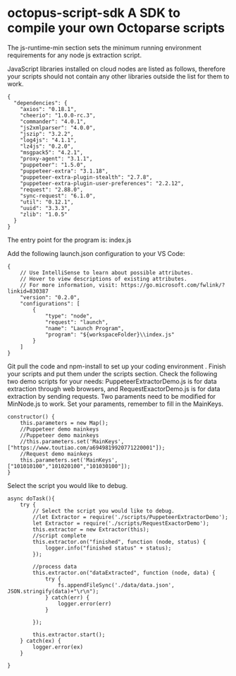 # octopus-script-sdk  A SDK to compile your own Octoparse scripts

The js-runtime-min section sets the minimum running environment requirements for any node js extraction script.

JavaScript libraries installed on cloud nodes are listed as follows, therefore your scripts should not contain any other libraries outside the list for them to work.
```
{
  "dependencies": {
    "axios": "0.18.1",
    "cheerio": "1.0.0-rc.3",
    "commander": "4.0.1",
    "js2xmlparser": "4.0.0",
    "jszip": "3.2.2",
    "log4js": "4.1.1",
    "lz4js": "0.2.0",
    "msgpack5": "4.2.1",
    "proxy-agent": "3.1.1",
    "puppeteer": "1.5.0",
    "puppeteer-extra": "3.1.18",
    "puppeteer-extra-plugin-stealth": "2.7.8",
    "puppeteer-extra-plugin-user-preferences": "2.2.12",
    "request": "2.88.0",
    "sync-request": "6.1.0",
    "util": "0.12.1",
    "uuid": "3.3.3",
    "zlib": "1.0.5"
  }
}
```
The entry point for the program is: index.js

Add the following launch.json configuration to your VS Code:
```
{
    // Use IntelliSense to learn about possible attributes.
    // Hover to view descriptions of existing attributes.
    // For more information, visit: https://go.microsoft.com/fwlink/?linkid=830387
    "version": "0.2.0",
    "configurations": [
        {
            "type": "node",
            "request": "launch",
            "name": "Launch Program",
            "program": "${workspaceFolder}\\index.js"
        }
    ]
}
```

Git pull the code and npm-install to set up your coding environment .
Finish your scripts and put them under the scripts section. Check the following two demo scripts for your needs: PuppeteerExtractorDemo.js is for data extraction through web browsers, and RequestExactorDemo.js is for data extraction by sending requests. 
Two paraments need to be modified for MinNode.js to work.
Set your paraments, remember to fill in the MainKeys.
```
constructor() {
    this.parameters = new Map();
    //Puppeteer demo mainkeys
    //Puppeteer demo mainkeys
    //this.parameters.set('MainKeys',["https://www.toutiao.com/a6949819920771220001"]);
    //Request demo mainkeys
    this.parameters.set('MainKeys',["101010100","101020100","101030100"]);
}
```

Select the script you would like to debug.
```
async doTask(){
    try {
        // Select the script you would like to debug.
        //let Extractor = require('./scripts/PuppeteerExtractorDemo');
        let Extractor = require('./scripts/RequestExactorDemo');
        this.extractor = new Extractor(this);
        //script complete
        this.extractor.on("finished", function (node, status) {
            logger.info("finished status" + status);
        });

        //process data
        this.extractor.on("dataExtracted", function (node, data) {
            try {
                fs.appendFileSync('./data/data.json', JSON.stringify(data)+"\r\n");
            } catch(err) {
                logger.error(err)
            }
            
        });

        this.extractor.start();
    } catch(ex) {
        logger.error(ex)
    }
    
}
```
